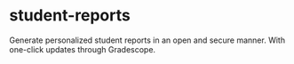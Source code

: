 # student-reports
Generate personalized student reports in an open and secure manner. With one-click updates through Gradescope. 
